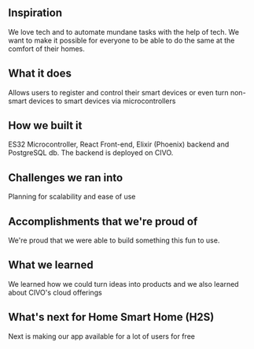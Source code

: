 ## Inspiration
We love tech and to automate mundane tasks with the help of tech. We want to make it possible for everyone to be able to do the same at the comfort of their homes.

## What it does
Allows users to register and control their smart devices or even turn non-smart devices to smart devices via microcontrollers

## How we built it
ES32 Microcontroller, React Front-end, Elixir (Phoenix) backend and PostgreSQL db. The backend is deployed on CIVO.

## Challenges we ran into
Planning for scalability and ease of use

## Accomplishments that we're proud of
We're proud that we were able to build something this fun to use.

## What we learned
We learned how we could turn ideas into products and we also learned about CIVO's cloud offerings

## What's next for Home Smart Home (H2S)
Next is making our app available for a lot of users for free
